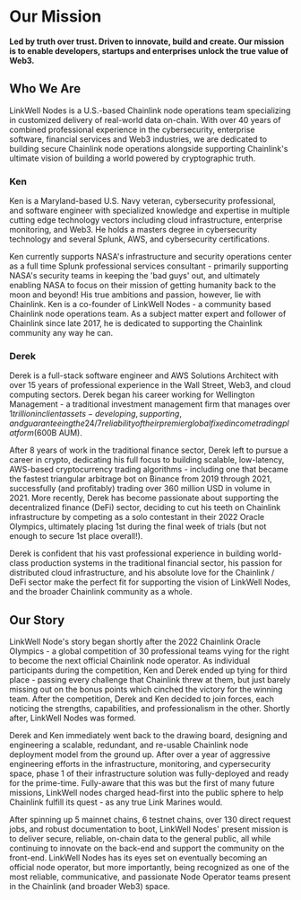 # Our Mission
**Led by truth over trust. Driven to innovate, build and create. Our mission is to enable developers, startups and enterprises unlock the true value of Web3.**

## Who We Are
LinkWell Nodes is a U.S.-based Chainlink node operations team specializing in customized delivery of real-world data on-chain. With over 40 years of combined professional experience in the cybersecurity, enterprise software, financial services and Web3 industries, we are dedicated to building secure Chainlink node operations alongside supporting Chainlink's ultimate vision of building a world powered by cryptographic truth.

### Ken
Ken is a Maryland-based U.S. Navy veteran, cybersecurity professional, and software engineer with specialized knowledge and expertise in multiple cutting edge technology vectors including cloud infrastructure, enterprise monitoring, and Web3. He holds a masters degree in cybersecurity technology and several Splunk, AWS, and cybersecurity certifications. 

Ken currently supports NASA's infrastructure and security operations center as a full time Splunk professional services consultant - primarily supporting NASA's security teams in keeping the 'bad guys' out, and ultimately enabling NASA to focus on their mission of getting humanity back to the moon and beyond! His true ambitions and passion, however, lie with Chainlink. Ken is a co-founder of LinkWell Nodes - a community based Chainlink node operations team. As a subject matter expert and follower of Chainlink since late 2017, he is dedicated to supporting the Chainlink community any way he can.

### Derek
Derek is a full-stack software engineer and AWS Solutions Architect with over 15 years of professional experience in the Wall Street, Web3, and cloud computing sectors. Derek began his career working for Wellington Management - a traditional investment management firm that manages over $1 trillion in client assets - developing, supporting, and guaranteeing the 24/7 reliability of their premier global fixed income trading platform ($600B AUM). 

After 8 years of work in the traditional finance sector, Derek left to pursue a career in crypto, dedicating his full focus to building scalable, low-latency, AWS-based cryptocurrency trading algorithms - including one that became the fastest triangular arbitrage bot on Binance from 2019 through 2021, successfully (and profitably) trading over 360 million USD in volume in 2021. More recently, Derek has become passionate about supporting the decentralized finance (DeFi) sector, deciding to cut his teeth on Chainlink infrastructure by competing as a solo contestant in their 2022 Oracle Olympics, ultimately placing 1st during the final week of trials (but not enough to secure 1st place overall!). 

Derek is confident that his vast professional experience in building world-class production systems in the traditional financial sector, his passion for distributed cloud infrastructure, and his absolute love for the Chainlink / DeFi sector make the perfect fit for supporting the vision of LinkWell Nodes, and the broader Chainlink community as a whole.


## Our Story
LinkWell Node's story began shortly after the 2022 Chainlink Oracle Olympics - a global competition of 30 professional teams vying for the right to become the next official Chainlink node operator. As individual participants during the competition, Ken and Derek ended up tying for third place - passing every challenge that Chainlink threw at them, but just barely missing out on the bonus points which cinched the victory for the winning team. After the competition, Derek and Ken decided to join forces, each noticing the strengths, capabilities, and professionalism in the other. Shortly after, LinkWell Nodes was formed.

Derek and Ken immediately went back to the drawing board, designing and engineering a scalable, redundant, and re-usable Chainlink node deployment model from the ground up. After over a year of aggressive engineering efforts in the infrastructure, monitoring, and cypersecurity space, phase 1 of their infrastructure solution was fully-deployed and ready for the prime-time. Fully-aware that this was but the first of many future missions, LinkWell nodes charged head-first into the public sphere to help Chainlink fulfill its quest - as any true Link Marines would.

After spinning up 5 mainnet chains, 6 testnet chains, over 130 direct request jobs, and robust documentation to boot, LinkWell Nodes' present mission is to deliver secure, reliable, on-chain data to the general public, all while continuing to innovate on the back-end and support the community on the front-end. LinkWell Nodes has its eyes set on eventually becoming an official node operator, but more importantly, being recognized as one of the most reliable, communicative, and passionate Node Operator teams present in the Chainlink (and broader Web3) space.
